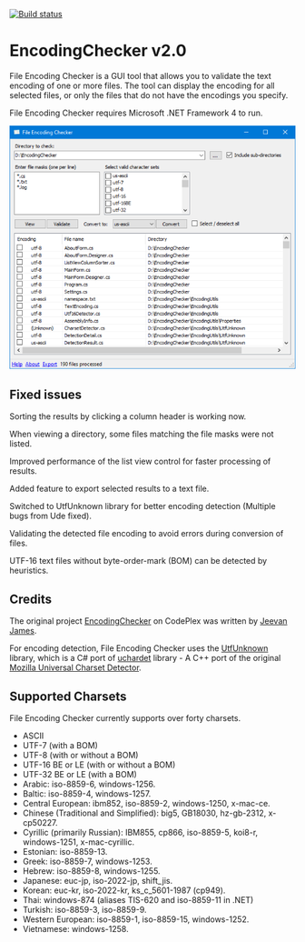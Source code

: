 [![Build status](https://ci.appveyor.com/api/projects/status/c8arh5v18u285jmj/branch/master?svg=true)](https://ci.appveyor.com/project/amrali-eg/encodingchecker/branch/master)

# EncodingChecker v2.0
File Encoding Checker is a GUI tool that allows you to validate the text encoding of one or more files. The tool can display the encoding for all selected files, or only the files that do not have the encodings you specify.

File Encoding Checker requires Microsoft .NET Framework 4 to run.

![form image](./form.png "File Encoding Checker Form Preview")

## Fixed issues
Sorting the results by clicking a column header is working now.

When viewing a directory, some files matching the file masks were not listed.

Improved performance of the list view control for faster processing of results.

Added feature to export selected results to a text file.

Switched to UtfUnknown library for better encoding detection (Multiple bugs from Ude fixed).

Validating the detected file encoding to avoid errors during conversion of files.

UTF-16 text files without byte-order-mark (BOM) can be detected by heuristics.

## Credits
The original project [EncodingChecker](https://archive.codeplex.com/?p=encodingchecker) on CodePlex was written by [Jeevan James](https://github.com/JeevanJames).

For encoding detection, File Encoding Checker uses the [UtfUnknown](https://github.com/CharsetDetector/UTF-unknown) library, which is a C# port of [uchardet](https://gitlab.freedesktop.org/uchardet/uchardet) library - A C++ port of the original [Mozilla Universal Charset Detector](https://dxr.mozilla.org/mozilla/source/extensions/universalchardet/).

## Supported Charsets
File Encoding Checker currently supports over forty charsets.

* ASCII
* UTF-7 (with a BOM)
* UTF-8 (with or without a BOM)
* UTF-16 BE or LE (with or without a BOM)
* UTF-32 BE or LE (with a BOM)
* Arabic: iso-8859-6, windows-1256.
* Baltic: iso-8859-4, windows-1257.
* Central European: ibm852, iso-8859-2, windows-1250, x-mac-ce.
* Chinese (Traditional and Simplified): big5, GB18030, hz-gb-2312, x-cp50227.
* Cyrillic (primarily Russian): IBM855, cp866, iso-8859-5, koi8-r, windows-1251, x-mac-cyrillic.
* Estonian: iso-8859-13.
* Greek: iso-8859-7, windows-1253.
* Hebrew: iso-8859-8, windows-1255.
* Japanese: euc-jp, iso-2022-jp, shift_jis.
* Korean: euc-kr, iso-2022-kr, ks_c_5601-1987 (cp949).
* Thai: windows-874 (aliases TIS-620 and iso-8859-11 in .NET)
* Turkish: iso-8859-3, iso-8859-9.
* Western European: iso-8859-1, iso-8859-15, windows-1252.
* Vietnamese: windows-1258.
